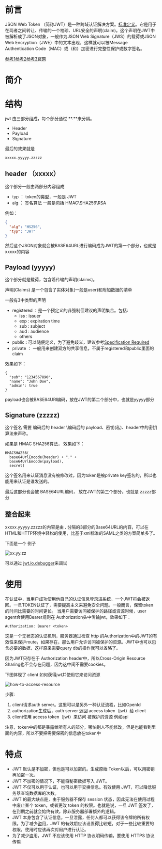 # 前言
JSON Web Token （简称JWT）是一种跨域认证解决方案。[标准定义](https://tools.ietf.org/html/rfc7519)。它是用于在两者之间转让、传输的一个袖珍、URL安全的声明(claim)。这个声明在JWT中被解析成了JSON对象，一般作为JSON Web Signature（JWS）的载荷或JSON Web Encryption（JWE）中的文本出现，这样就可以被Message Authentication Code（MAC）或（和）加密进行完整性保护或数字签名。

[参考1](http://www.ruanyifeng.com/blog/2018/07/json_web_token-tutorial.html)[参考2](https://juejin.im/post/5cc5a4766fb9a032321986ad)[参考3](https://blog.fundebug.com/2018/07/12/what-is-jwt/)[官网](https://jwt.io/introduction/)

# 简介

# 结构
jwt 由三部分组成，每个部分通过 **.**来分隔。

- Header
- Payload
- Signature

最后的效果就是

    xxxxx.yyyyy.zzzzz

## header  （xxxxx）
这个部分一般由两部分内容组成

- typ  ： token的类型，一般是 JWT
- alg  ： 签名算法 一般是包括 HMAC\SHA256\RSA

例如：

```JSON
{
  "alg": "HS256",
  "typ": "JWT"
}
```

然后这个JSON对象就会被BASE64URL进行编码成为JWT的第一个部分，也就是 xxxxx的内容

## Payload (yyyyy)

这个部分就是载荷，包含着传输的声明(claims)。

声明(Claims) 是一个包含了实体对象(一般是user)和附加数据的清单

一般有3中类型的声明

- registered ：是一个预定义的非强制但建议的声明集合。包括:
    - iss   : issuer
    - exp   : expiration time
    - sub   : subject
    - aud   : audience
    - others
- public :  可以随便定义，为了避免歧义，建议参考[Specification Required](https://www.iana.org/assignments/jwt/jwt.xhtml)
- private ： 一般用来创建双方的共享信息，不属于registered和public里面的claim

效果如下：

```
{
  "sub": "1234567890",
  "name": "John Doe",
  "admin": true
}
```

payload也会被BASE64URl编码，放在JWT的第二个部分中，也就是yyyyy部分

## Signature  (zzzzz)

这个签名  需要 编码后的 header \编码后的 payload、密钥(私)、header中的密钥算法来声称。

如果是 HMAC SHA256算法， 效果如下：

```
HMACSHA256(
  base64UrlEncode(header) + "." +
  base64UrlEncode(payload),
  secret)
```

这个签名用来认证消息没有被修改过，因为token是被private key签名的，所以也能用来认证是谁发送的。

最后这部分也会被 BASE64URL编码， 放在JWT的第三个部分，也就是 zzzzz部分

## 整合起来

xxxxx.yyyyy.zzzzz的内容是由 **.** 分隔的3部分的Base64URL的内容，可以在HTML和HTTP环境中轻松的使用，比基于xml标准的SAML之类的方案简单多了。

下面是一个 例子 

![xx.yy.zz](https://cdn.auth0.com/content/jwt/encoded-jwt3.png)

可以通过 [jwt.io.debugger](https://jwt.io/)来调试

# 使用

在认证中，当用户成功使用他自己的认证信息登录进系统，一个JWT将会被返回。一旦TOKEN认证了，需要提高主义来避免安全问题。一般而言，保留token的时间比需要的时间更长。 当用户需要访问被保护的路径或资源时候，user agent会使用Bearer规则在 Authorization头中传输jwt，效果如下：

```
Authorization: Bearer <token>
```
这是一个无状态的认证机制，服务器通过检查 http 的Authorization中的JWT的有效性来保护route，如果存在，那么用户允许访问被保护的资源。JWT中也可以包含必要的数据，这样原来需要query db的操作就可以省略了。

因为JWT只存在于 Authorization header中，所以Cross-Origin Resource Sharing也不会存在问题，因为这中间不需要cookies。

下图体现了  client 如何获得jwt并使用它来访问资源

![how-to-access-resource](https://cdn2.auth0.com/docs/media/articles/api-auth/client-credentials-grant.png)

步骤: 

1.  client请求auth server。这里可以是另外一种认证流程，比如OpenId
2.  authorization生成后，auth server 返回 access token（jwt）给 client
3.  client使用 access token（jwt）来访问 被保护的资源 例如api

注意，token中的都是暴露给所有人的部分，哪怕别人不能修改，但是也能看到里面的内容，所以不要把需要保密的信息放在token中


# 特点

- JWT 默认是不加密，但也是可以加密的。生成原始 Token以后，可以用密钥再加密一次。
- JWT 不加密的情况下，不能将秘密数据写入 JWT。
- JWT 不仅可以用于认证，也可以用于交换信息。有效使用 JWT，可以降低服务器查询数据库的次数。
- JWT 的最大缺点是，由于服务器不保存 session 状态，因此无法在使用过程中废止某个 token，或者更改 token 的权限。也就是说，一旦 JWT 签发了，在到期之前就会始终有效，除非服务器部署额外的逻辑。
- JWT 本身包含了认证信息，一旦泄露，任何人都可以获得该令牌的所有权限。为了减少盗用，JWT 的有效期应该设置得比较短。对于一些比较重要的权限，使用时应该再次对用户进行认证。
- 为了减少盗用，JWT 不应该使用 HTTP 协议明码传输，要使用 HTTPS 协议传输


